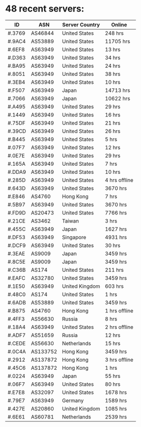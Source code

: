 # 48 recent servers:

| ID | ASN | Server Country | Online |
| ------ | ------ | ------ | ------ |
| #.3769 | AS46844 | United States | 248 hrs |
| #.9AC4 | AS53889 | United States | 11705 hrs |
| #.6EF8 | AS63949 | United States | 13 hrs |
| #.D363 | AS63949 | United States | 34 hrs |
| #.BA95 | AS63949 | United States | 24 hrs |
| #.8051 | AS63949 | United States | 38 hrs |
| #.3EB4 | AS63949 | United States | 10 hrs |
| #.F507 | AS63949 | Japan | 14713 hrs |
| #.7066 | AS63949 | Japan | 10622 hrs |
| #.A495 | AS63949 | United States | 29 hrs |
| #.1449 | AS63949 | United States | 16 hrs |
| #.75DF | AS63949 | United States | 21 hrs |
| #.39CD | AS63949 | United States | 26 hrs |
| #.B445 | AS63949 | United States | 5 hrs |
| #.07F7 | AS63949 | United States | 12 hrs |
| #.0E7E | AS63949 | United States | 29 hrs |
| #.165A | AS63949 | United States | 7 hrs |
| #.DDA9 | AS63949 | United States | 10 hrs |
| #.285D | AS63949 | United States | 4 hrs offline |
| #.643D | AS63949 | United States | 3670 hrs |
| #.E846 | AS4760 | Hong Kong | 7 hrs |
| #.5B97 | AS63949 | United States | 3670 hrs |
| #.FD9D | AS20473 | United States | 7766 hrs |
| #.21CE | AS3462 | Taiwan | 3 hrs |
| #.455C | AS63949 | Japan | 1627 hrs |
| #.DF53 | AS63949 | Singapore | 4931 hrs |
| #.DCF9 | AS63949 | United States | 30 hrs |
| #.3EAE | AS9009 | Japan | 3459 hrs |
| #.8C5E | AS9009 | Japan | 3459 hrs |
| #.C36B | AS174 | United States | 211 hrs |
| #.EAFC | AS32780 | United States | 3459 hrs |
| #.1E50 | AS63949 | United Kingdom | 603 hrs |
| #.48C0 | AS174 | United States | 1 hrs |
| #.6ADB | AS53889 | United States | 3459 hrs |
| #.B875 | AS4760 | Hong Kong | 1 hrs offline |
| #.4FF3 | AS56630 | Russia | 8 hrs |
| #.18A4 | AS63949 | United States | 2 hrs offline |
| #.ADF7 | AS51659 | Russia | 12 hrs |
| #.CEDE | AS56630 | Netherlands | 15 hrs |
| #.0C4A | AS133752 | Hong Kong | 3459 hrs |
| #.2912 | AS137872 | Hong Kong | 3 hrs offline |
| #.45C6 | AS137872 | Hong Kong | 1 hrs |
| #.0224 | AS63949 | Japan | 55 hrs |
| #.06F7 | AS63949 | United States | 80 hrs |
| #.E7E8 | AS32097 | United States | 1678 hrs |
| #.79E7 | AS63949 | Germany | 1589 hrs |
| #.427E | AS20860 | United Kingdom | 1085 hrs |
| #.6E61 | AS60781 | Netherlands | 2539 hrs |


